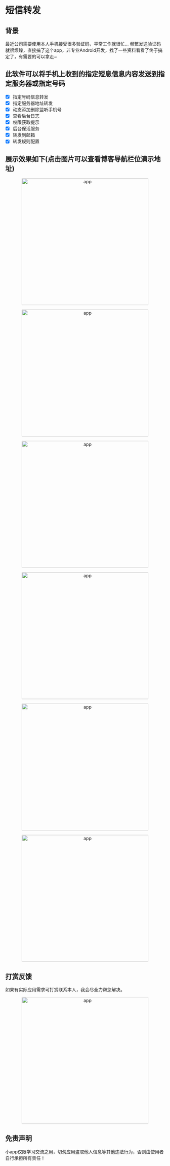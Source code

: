 # 短信转发

## 背景

最近公司需要使用本人手机接受很多验证码，平常工作就很忙... 频繁发送验证码就很烦躁，直接搞了这个app，非专业Android开发，找了一些资料看看了终于搞定了，有需要的可以拿走~

## 此软件可以将手机上收到的指定短息信息内容发送到指定服务器或指定号码

- [x] 指定号码信息转发
- [x] 指定服务器地址转发
- [x] 动态添加删除监听手机号
- [x] 查看后台日志
- [x] 权限获取提示
- [x] 后台保活服务
- [x] 转发到邮箱
- [x] 转发规则配置

## 展示效果如下(点击图片可以查看博客导航栏位演示地址)

<p align="center"><a href="https://leg.liudongyang.top" target="_blank" rel="noopener noreferrer"><img width="400" src="https://cdn.jsdelivr.net/gh/gitldy1013/SMSPoster-Pro/img/app.jpg" alt="app"></a></p>

<p align="center"><a href="https://leg.liudongyang.top" target="_blank" rel="noopener noreferrer"><img width="400" src="https://cdn.jsdelivr.net/gh/gitldy1013/SMSPoster-Pro/img/app05.jpg" alt="app"></a></p>

<p align="center"><a href="https://leg.liudongyang.top" target="_blank" rel="noopener noreferrer"><img width="400" src="https://cdn.jsdelivr.net/gh/gitldy1013/SMSPoster-Pro/img/app04.jpg" alt="app"></a></p>

<p align="center"><a href="https://leg.liudongyang.top" target="_blank" rel="noopener noreferrer"><img width="400" src="https://cdn.jsdelivr.net/gh/gitldy1013/SMSPoster-Pro/img/app03.jpg" alt="app"></a></p>

<p align="center"><a href="https://leg.liudongyang.top" target="_blank" rel="noopener noreferrer"><img width="400" src="https://cdn.jsdelivr.net/gh/gitldy1013/SMSPoster-Pro/img/app02.jpg" alt="app"></a></p>

<p align="center"><a href="https://leg.liudongyang.top" target="_blank" rel="noopener noreferrer"><img width="400" src="https://cdn.jsdelivr.net/gh/gitldy1013/SMSPoster-Pro/img/app01.jpg" alt="app"></a></p>

## 打赏反馈

如果有实际应用需求可打赏联系本人，我会尽全力帮您解决。

<p align="center"><a href="https://leg.liudongyang.top" target="_blank" rel="noopener noreferrer"><img width="400" src="https://cdn.jsdelivr.net/gh/gitldy1013/SMSPoster-Pro/img/weixinpay.jpg" alt="app"></a></p>

## 免责声明

小app仅限学习交流之用，切勿应用盗取他人信息等其他违法行为，否则由使用者自行承担所有责任！
